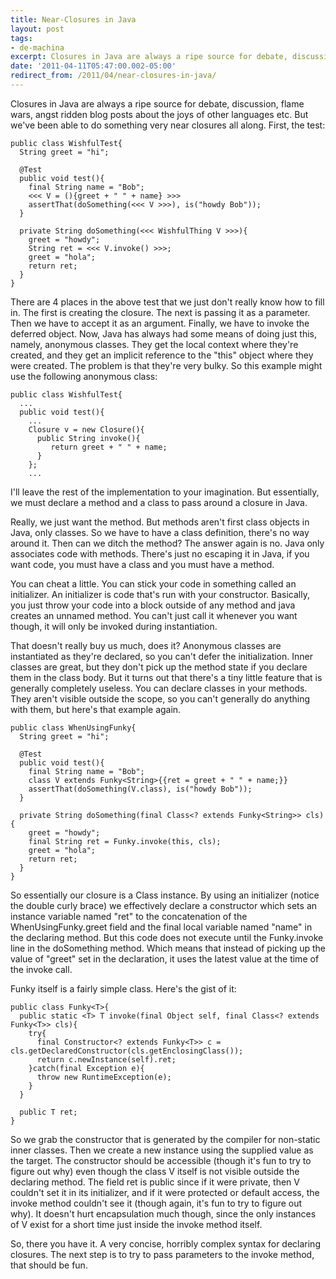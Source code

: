 ```yaml
---
title: Near-Closures in Java
layout: post
tags:
- de-machina
excerpt: Closures in Java are always a ripe source for debate, discussion, flame wars, angst ridden blog posts about the joys of other languages, etc.
date: '2011-04-11T05:47:00.002-05:00'
redirect_from: /2011/04/near-closures-in-java/
---
```

Closures in Java are always a ripe source for debate, discussion, flame wars, angst ridden blog posts about the joys of other languages etc. But we've been able to do something very near closures all along. First, the test:

~~~
public class WishfulTest{
  String greet = "hi";

  @Test
  public void test(){
    final String name = "Bob";
    <<< V = (){greet + " " + name} >>>
    assertThat(doSomething(<<< V >>>), is("howdy Bob"));
  }

  private String doSomething(<<< WishfulThing V >>>){
    greet = "howdy";
    String ret = <<< V.invoke() >>>;
    greet = "hola";
    return ret;
  }
}
~~~

There are 4 places in the above test that we just don't really know how to fill in. The first is creating the closure. The next is passing it as a parameter. Then we have to accept it as an argument. Finally, we have to invoke the deferred object. Now, Java has always had some means of doing just this, namely, anonymous classes. They get the local context where they're created, and they get an implicit reference to the "this" object where they were created. The problem is that they're very bulky. So this example might use the following anonymous class:

~~~
public class WishfulTest{
  ...
  public void test(){
    ...
    Closure v = new Closure(){
      public String invoke(){
         return greet + " " + name;
      }
    };
    ...
~~~

I'll leave the rest of the implementation to your imagination. But essentially, we must declare a method and a class to pass around a closure in Java.

Really, we just want the method. But methods aren't first class objects in Java, only classes. So we have to have a class definition, there's no way around it. Then can we ditch the method? The answer again is no. Java only associates code with methods. There's just no escaping it in Java, if you want code, you must have a class and you must have a method.

You can cheat a little. You can stick your code in something called an initializer. An initializer is code that's run with your constructor. Basically, you just throw your code into a block outside of any method and java creates an unnamed method. You can't just call it whenever you want though, it will only be invoked during instantiation.

That doesn't really buy us much, does it? Anonymous classes are instantiated as they're declared, so you can't defer the initialization. Inner classes are great, but they don't pick up the method state if you declare them in the class body. But it turns out that there's a tiny little feature that is generally completely useless. You can declare classes in your methods. They aren't visible outside the scope, so you can't generally do anything with them, but here's that example again.

~~~
public class WhenUsingFunky{
  String greet = "hi";

  @Test
  public void test(){
    final String name = "Bob";
    class V extends Funky<String>{{ret = greet + " " + name;}}
    assertThat(doSomething(V.class), is("howdy Bob"));
  }

  private String doSomething(final Class<? extends Funky<String>> cls){
    greet = "howdy";
    final String ret = Funky.invoke(this, cls);
    greet = "hola";
    return ret;
  }
}
~~~

So essentially our closure is a Class instance. By using an initializer (notice the double curly brace) we effectively declare a constructor which sets an instance variable named "ret" to the concatenation of the WhenUsingFunky.greet field and the final local variable named "name" in the declaring method. But this code does not execute until the Funky.invoke line in the doSomething method. Which means that instead of picking up the value of "greet" set in the declaration, it uses the latest value at the time of the invoke call.

Funky itself is a fairly simple class. Here's the gist of it:

~~~
public class Funky<T>{
  public static <T> T invoke(final Object self, final Class<? extends Funky<T>> cls){
    try{
      final Constructor<? extends Funky<T>> c = cls.getDeclaredConstructor(cls.getEnclosingClass());
      return c.newInstance(self).ret;
    }catch(final Exception e){
      throw new RuntimeException(e);
    }
  }

  public T ret;
}
~~~

So we grab the constructor that is generated by the compiler for non-static inner classes. Then we create a new instance using the supplied value as the target. The constructor should be accessible (though it's fun to try to figure out why) even though the class V itself is not visible outside the declaring method. The field ret is public since if it were private, then V couldn't set it in its initializer, and if it were protected or default access, the invoke method couldn't see it (though again, it's fun to try to figure out why). It doesn't hurt encapsulation much though, since the only instances of V exist for a short time just inside the invoke method itself.

So, there you have it. A very concise, horribly complex syntax for declaring closures. The next step is to try to pass parameters to the invoke method, that should be fun.